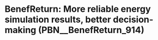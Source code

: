 # BenefReturn: __More reliable energy simulation results, better decision-making__ (PBN__BenefReturn_914)

